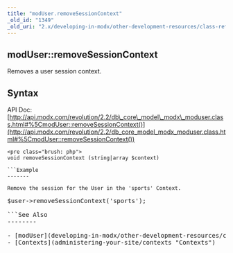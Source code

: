 ```yaml
---
title: "modUser.removeSessionContext"
_old_id: "1349"
_old_uri: "2.x/developing-in-modx/other-development-resources/class-reference/moduser/moduser.removesessioncontext"
---
```


modUser::removeSessionContext
-----------------------------

Removes a user session context.

Syntax
------

API Doc: [http://api.modx.com/revolution/2.2/db\_core\_model\_modx\_moduser.class.html#%5CmodUser::removeSessionContext()](http://api.modx.com/revolution/2.2/db_core_model_modx_moduser.class.html#%5CmodUser::removeSessionContext())

```
<pre class="brush: php">
void removeSessionContext (string|array $context)

```Example
-------

Remove the session for the User in the 'sports' Context.

```
<pre class="brush: php">
$user->removeSessionContext('sports');

```See Also
--------

- [modUser](developing-in-modx/other-development-resources/class-reference/moduser "modUser")
- [Contexts](administering-your-site/contexts "Contexts")